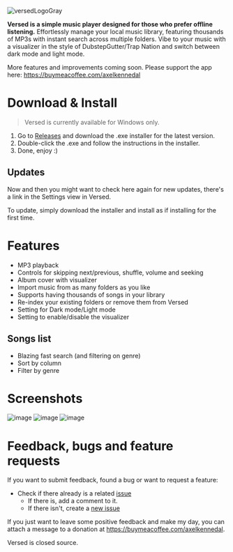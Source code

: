
![versedLogoGray](https://github.com/user-attachments/assets/22e8c423-d786-4758-ac6a-889cb5101aed)

**Versed is a simple music player designed for those who prefer offline listening.**
Effortlessly manage your local music library, featuring thousands of MP3s with instant search across multiple folders. Vibe to your music with a visualizer in the style of DubstepGutter/Trap Nation and switch between dark mode and light mode.

More features and improvements coming soon. Please support the app here: https://buymeacoffee.com/axelkennedal

# Download & Install
> Versed is currently available for Windows only.

1. Go to [Releases](https://github.com/axelkennedal/versed/releases) and download the .exe installer for the latest version.
2. Double-click the .exe and follow the instructions in the installer.
3. Done, enjoy :)

## Updates
Now and then you might want to check here again for new updates, there's a link in the Settings view in Versed.

To update, simply download the installer and install as if installing for the first time.

# Features
  * MP3 playback
  * Controls for skipping next/previous, shuffle, volume and seeking
  * Album cover with visualizer
  * Import music from as many folders as you like
  * Supports having thousands of songs in your library
  * Re-index your existing folders or remove them from Versed
  * Setting for Dark mode/Light mode
  * Setting to enable/disable the visualizer
## Songs list
  * Blazing fast search (and filtering on genre)
  * Sort by column
  * Filter by genre

# Screenshots
![image](https://github.com/user-attachments/assets/ca73274f-bf0d-461c-bc8f-6bf07e4c1f91)
![image](https://github.com/user-attachments/assets/49de4f08-2168-40a6-8d32-cd3893127add)
![image](https://github.com/user-attachments/assets/2d9561f9-5ab6-40f3-8985-8f7a56247412)

# Feedback, bugs and feature requests
If you want to submit feedback, found a bug or want to request a feature:
* Check if there already is a related [issue](https://github.com/axelkennedal/versed/issues)
  * If there is, add a comment to it.
  * If there isn't, create a [new issue](https://github.com/axelkennedal/versed/issues/new)

If you just want to leave some positive feedback and make my day, you can attach a message to a donation at https://buymeacoffee.com/axelkennedal.
 
Versed is closed source.
